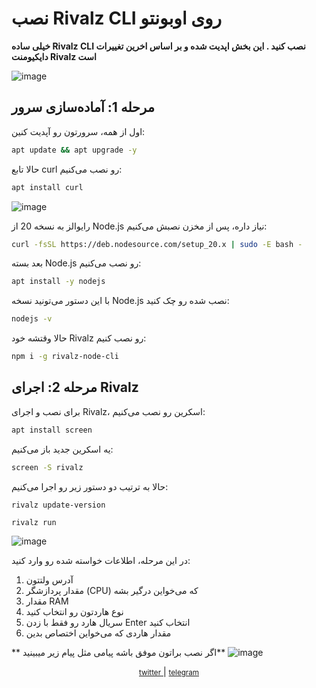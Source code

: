 # نصب Rivalz CLI روی اوبونتو
**خیلی ساده Rivalz CLI نصب کنید . این بخش اپدیت شده و بر اساس اخرین تغییرات دایکیومنت Rivalz است**

![image](https://github.com/xONEIROS/Rivalz-CLI/assets/174752031/fa384f7d-3fcc-45a0-b940-c75ffa70c089)



## مرحله 1: آماده‌سازی سرور

اول از همه، سرورتون رو آپدیت کنین:

```bash
apt update && apt upgrade -y
```

حالا تابع curl رو نصب می‌کنیم:

```bash
apt install curl
```
![image](https://github.com/xONEIROS/Rivalz-CLI/assets/174752031/5156f5b3-e96d-417a-ae82-08e0346f9e9f)

رایوالز به نسخه 20 از Node.js نیاز داره، پس از مخزن نصبش می‌کنیم:

```bash
curl -fsSL https://deb.nodesource.com/setup_20.x | sudo -E bash -
```

بعد بسته Node.js رو نصب می‌کنیم:

```bash
apt install -y nodejs
```

با این دستور می‌تونید نسخه Node.js نصب شده رو چک کنید:

```bash
nodejs -v
```

حالا وقتشه خود Rivalz رو نصب کنیم:

```bash
npm i -g rivalz-node-cli
```

## مرحله 2: اجرای Rivalz

برای نصب و اجرای Rivalz، اسکرین رو نصب می‌کنیم:

```bash
apt install screen
```

یه اسکرین جدید باز می‌کنیم:

```bash
screen -S rivalz
```

حالا به ترتیب دو دستور زیر رو اجرا می‌کنیم:
```
rivalz update-version
```
```bash
rivalz run
```
![image](https://github.com/xONEIROS/Rivalz-CLI/assets/174752031/c9de2510-ab6e-4e6f-81a5-0072cb788131)


در این مرحله، اطلاعات خواسته شده رو وارد کنید:
1. آدرس ولتتون
2. مقدار پردازشگر (CPU) که می‌خواین درگیر بشه
3. مقدار RAM
4. نوع هاردتون رو انتخاب کنید
5. سریال هارد رو فقط با زدن Enter انتخاب کنید
6. مقدار هاردی که می‌خواین اختصاص بدین

** اگر نصب براتون موفق باشه پیامی مثل پیام زیر میبینید**
![image](https://github.com/xONEIROS/Rivalz-CLI/assets/174752031/6475bd17-c4e3-415c-99bb-9e3f609029e3)


<div align="center">
    <p>
        <a href="Https://x.com/0xOneiros">
            <small>twitter</small>  
        </a>
        | 
        <a href="Https://t.me/xOneiros">
            <small>telegram</small>  
        </a>
    </p>
</div>
